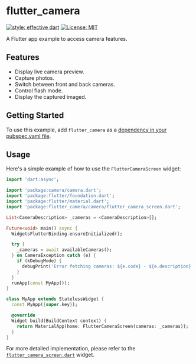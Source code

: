# flutter_camera

[![style: effective dart](https://img.shields.io/badge/style-effective_dart-40c4ff.svg)](https://github.com/tenhobi/effective_dart)
[![License: MIT](https://img.shields.io/badge/License-MIT-yellow.svg)](https://opensource.org/licenses/MIT)

A Flutter app example to access camera features.

## Features

- Display live camera preview.
- Capture photos.
- Switch between front and back cameras.
- Control flash mode.
- Display the captured imaged.

## Getting Started

To use this example, add `flutter_camera` as a [dependency in your pubspec.yaml file](https://flutter.dev/docs/development/platform-integration/platform-channels).

## Usage

Here's a simple example of how to use the `FlutterCameraScreen` widget:

```dart
import 'dart:async';

import 'package:camera/camera.dart';
import 'package:flutter/foundation.dart';
import 'package:flutter/material.dart';
import 'package:flutter_camera/camera/flutter_camera_screen.dart';

List<CameraDescription> _cameras = <CameraDescription>[];

Future<void> main() async {
  WidgetsFlutterBinding.ensureInitialized();

  try {
    _cameras = await availableCameras();
  } on CameraException catch (e) {
    if (kDebugMode) {
      debugPrint('Error fetching cameras: ${e.code} - ${e.description}');
    }
  }
  runApp(const MyApp());
}

class MyApp extends StatelessWidget {
  const MyApp({super.key});

  @override
  Widget build(BuildContext context) {
    return MaterialApp(home: FlutterCameraScreen(cameras: _cameras));
  }
}
```

For more detailed implementation, please refer to the [`flutter_camera_screen.dart`](/lib/camera/flutter_camera_screen.dart) widget.
